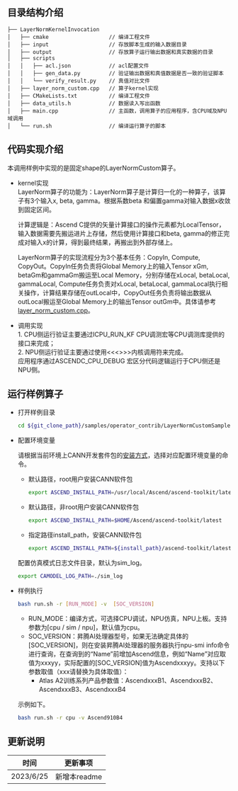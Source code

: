 ## 目录结构介绍
``` 
├── LayerNormKernelInvocation
│   ├── cmake                   // 编译工程文件
│   ├── input                   // 存放脚本生成的输入数据目录
│   ├── output                  // 存放算子运行输出数据和真实数据的目录
│   ├── scripts
│   │   ├── acl.json            // acl配置文件
│   │   ├── gen_data.py         // 验证输出数据和真值数据是否一致的验证脚本
│   │   └── verify_result.py    // 真值对比文件
│   ├── layer_norm_custom.cpp   // 算子kernel实现
│   ├── CMakeLists.txt          // 编译工程文件
│   ├── data_utils.h            // 数据读入写出函数
│   ├── main.cpp                // 主函数，调用算子的应用程序，含CPU域及NPU域调用
│   └── run.sh                  // 编译运行算子的脚本
``` 
## 代码实现介绍
本调用样例中实现的是固定shape的LayerNormCustom算子。
- kernel实现   
 LayerNorm算子的功能为：LayerNorm算子是计算归一化的一种算子，该算子有3个输入x, beta, gamma。根据系数beta 和偏置gamma对输入数据x收敛到固定区间。

  计算逻辑是：Ascend C提供的矢量计算接口的操作元素都为LocalTensor，输入数据需要先搬运进片上存储，然后使用计算接口和beta, gamma的修正完成对输入x的计算，得到最终结果，再搬出到外部存储上。   

  LayerNorm算子的实现流程分为3个基本任务：CopyIn, Compute, CopyOut。CopyIn任务负责将Global Memory上的输入Tensor xGm, betaGm和gammaGm搬运至Local Memory，分别存储在xLocal, betaLocal, gammaLocal, Compute任务负责对xLocal, betaLocal, gammaLocal执行相关操作，计算结果存储在outLocal中，CopyOut任务负责将输出数据从outLocal搬运至Global Memory上的输出Tensor outGm中。具体请参考[layer_norm_custom.cpp](./layer_norm_custom.cpp)。

- 调用实现  
  1.&nbsp;CPU侧运行验证主要通过ICPU_RUN_KF CPU调测宏等CPU调测库提供的接口来完成；  
  2.&nbsp;NPU侧运行验证主要通过使用<<<>>>内核调用符来完成。    
应用程序通过ASCENDC_CPU_DEBUG 宏区分代码逻辑运行于CPU侧还是NPU侧。
## 运行样例算子
- 打开样例目录

  ```bash
  cd ${git_clone_path}/samples/operator_contrib/LayerNormCustomSample/KernelLaunch/LayerNormKernelInvocation/
  ```
- 配置环境变量

    请根据当前环境上CANN开发套件包的[安装方式](https://hiascend.com/document/redirect/CannCommunityInstSoftware)，选择对应配置环境变量的命令。
    - 默认路径，root用户安装CANN软件包
      ```bash
      export ASCEND_INSTALL_PATH=/usr/local/Ascend/ascend-toolkit/latest
      ```
    - 默认路径，非root用户安装CANN软件包
      ```bash
      export ASCEND_INSTALL_PATH=$HOME/Ascend/ascend-toolkit/latest
      ```
    - 指定路径install_path，安装CANN软件包
      ```bash
      export ASCEND_INSTALL_PATH=${install_path}/ascend-toolkit/latest
      ````
    
    配置仿真模式日志文件目录，默认为sim_log。
    ```bash
    export CAMODEL_LOG_PATH=./sim_log
    ```

- 样例执行

  ```bash
  bash run.sh -r [RUN_MODE] -v  [SOC_VERSION] 
  ```
  - RUN_MODE：编译方式，可选择CPU调试，NPU仿真，NPU上板。支持参数为[cpu / sim / npu]，默认值为cpu。
  - SOC_VERSION：昇腾AI处理器型号，如果无法确定具体的[SOC_VERSION]，则在安装昇腾AI处理器的服务器执行npu-smi info命令进行查询，在查询到的“Name”前增加Ascend信息，例如“Name”对应取值为xxxyy，实际配置的[SOC_VERSION]值为Ascendxxxyy。支持以下参数取值（xxx请替换为具体取值）：
    - Atlas A2训练系列产品参数值：AscendxxxB1、AscendxxxB2、AscendxxxB3、AscendxxxB4

  示例如下。
  ```bash
  bash run.sh -r cpu -v Ascend910B4
  ```   
## 更新说明
  | 时间 | 更新事项 |
|----|------|
| 2023/6/25 | 新增本readme |